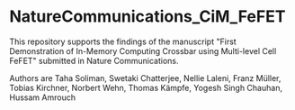 # NatureCommunications_CiM_FeFET

This repository supports the findings of the manuscript "First Demonstration of In-Memory Computing Crossbar using Multi-level Cell FeFET" submitted in Nature Communications.

Authors are Taha Soliman, Swetaki Chatterjee, Nellie Laleni, Franz Müller, Tobias Kirchner, Norbert Wehn, Thomas Kämpfe, Yogesh Singh Chauhan, Hussam Amrouch

